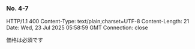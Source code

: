 ### No. 4-7

HTTP/1.1 400 
Content-Type: text/plain;charset=UTF-8
Content-Length: 21
Date: Wed, 23 Jul 2025 05:58:59 GMT
Connection: close

価格は必須です